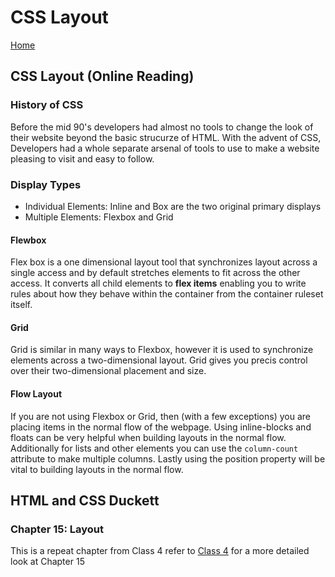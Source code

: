 # CSS Layout

[Home](../index.md)

## CSS Layout (Online Reading)

### History of CSS

Before the mid 90's developers had almost no tools to change the look of their website beyond the basic strucurze of HTML. With the advent of CSS, Developers had a whole separate arsenal of tools to use to make a website pleasing to visit and easy to follow.

### Display Types

- Individual Elements: Inline and Box are the two original primary displays
- Multiple Elements: Flexbox and Grid

#### Flewbox

Flex box is a one dimensional layout tool that synchronizes layout across a single access and by default stretches elements to fit across the other access. It converts all child elements to **flex items** enabling you to write rules about how they behave within the container from the container ruleset itself.

#### Grid

Grid is similar in many ways to Flexbox, however it is used to synchronize elements across a two-dimensional layout. Grid gives you precis control over their two-dimensional placement and size.

#### Flow Layout

If you are not using Flexbox or Grid, then (with a few exceptions) you are placing items in the normal flow of the webpage. Using inline-blocks and floats can be very helpful when building layouts in the normal flow. Additionally for lists and other elements you can use the `column-count` attribute to make multiple columns. Lastly using the position property will be vital to building layouts in the normal flow.

## HTML and CSS Duckett

### Chapter 15: Layout

This is a repeat chapter from Class 4 refer to [Class 4](Class-04.md) for a more detailed look at Chapter 15
